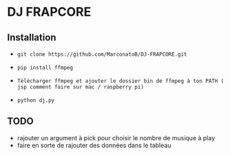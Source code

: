 # DJ FRAPCORE

## Installation

* `git clone https://github.com/MarconatoB/DJ-FRAPCORE.git`

* `pip install ffmpeg`

* `Télécharger ffmpeg et ajouter le dossier bin de ffmpeg à ton PATH ( jsp comment faire sur mac / raspberry pi)`

* `python dj.py`

## TODO

* rajouter un argument à pick pour choisir le nombre de musique à play
* faire en sorte de rajouter des données dans le tableau